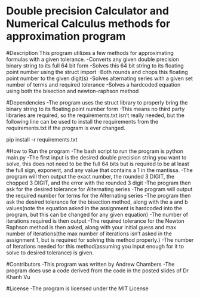 # Double precision Calculator and Numerical Calculus methods for approximation program

#Description
This program utilizes a few methods for approximating formulas with a given tolerance.
-Converts any given double precision binary string to its full 64 bit form
-Solves this 64 bit string to its floating point number using the struct import
-Both rounds and chops this floating point number to the given digit(s)
-Solves alternating series with a given set number of terms and required tolerance
-Solves a hardcoded equation using both the bisection and newton-raphson method

#Dependencies
-The program uses the struct library to properly bring the binary string to its floating point number form
-This means no third party libraries are required, so the requirements.txt isn’t really needed, but the following line can be used to install the requirements from the requirements.txt if the program is ever changed.

pip install -r requirements.txt

#How to Run the program
-The bash script to run the program is python main.py
-The first input is the desired double precision string you want to solve, this does not need to be the full 64 bits but is required to be at least the full sign, exponent, and any value that contains a 1 in the mantissa. 
-The program will then output the exact number, the rounded 3 DIGIT, the chopped 3 DIGIT, and the error with the rounded 3 digit
-The program then ask for the desired tolerance for Alternating series
-The program will output the required number for terms for the Alternating series
-The program then ask the desired tolerance for the bisection method, along with the a and b values(note the equation asked in the assignment is hardcoded into the program, but this can be changed for any given equation)
-The number of iterations required is then output
-The required tolerance for the Newton Raphson method is then asked, along with your initial guess and max number of iterations(the max number of iterations isn’t asked in the assignment 1, but is required for solving this method properly.)
-The number of Iterations needed for this method(assuming you input enough for it to solve to desired tolerance) is given.

#Contributors
-This program was written by Andrew Chambers
-The program does use a code derived from the code in the posted slides of Dr Khanh Vu

#License
-The program is licensed under the MIT License
